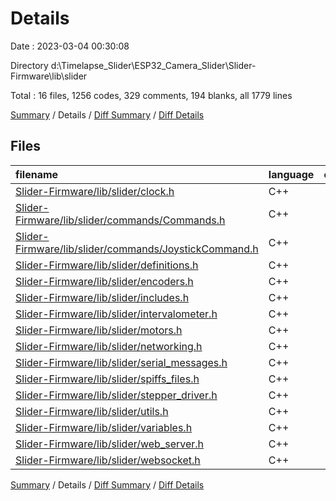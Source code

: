 # Details

Date : 2023-03-04 00:30:08

Directory d:\\Timelapse_Slider\\ESP32_Camera_Slider\\Slider-Firmware\\lib\\slider

Total : 16 files,  1256 codes, 329 comments, 194 blanks, all 1779 lines

[Summary](results.md) / Details / [Diff Summary](diff.md) / [Diff Details](diff-details.md)

## Files
| filename | language | code | comment | blank | total |
| :--- | :--- | ---: | ---: | ---: | ---: |
| [Slider-Firmware/lib/slider/clock.h](/Slider-Firmware/lib/slider/clock.h) | C++ | 111 | 32 | 18 | 161 |
| [Slider-Firmware/lib/slider/commands/Commands.h](/Slider-Firmware/lib/slider/commands/Commands.h) | C++ | 178 | 14 | 18 | 210 |
| [Slider-Firmware/lib/slider/commands/JoystickCommand.h](/Slider-Firmware/lib/slider/commands/JoystickCommand.h) | C++ | 46 | 13 | 8 | 67 |
| [Slider-Firmware/lib/slider/definitions.h](/Slider-Firmware/lib/slider/definitions.h) | C++ | 4 | 14 | 2 | 20 |
| [Slider-Firmware/lib/slider/encoders.h](/Slider-Firmware/lib/slider/encoders.h) | C++ | 39 | 15 | 9 | 63 |
| [Slider-Firmware/lib/slider/includes.h](/Slider-Firmware/lib/slider/includes.h) | C++ | 10 | 49 | 20 | 79 |
| [Slider-Firmware/lib/slider/intervalometer.h](/Slider-Firmware/lib/slider/intervalometer.h) | C++ | 154 | 23 | 16 | 193 |
| [Slider-Firmware/lib/slider/motors.h](/Slider-Firmware/lib/slider/motors.h) | C++ | 160 | 20 | 25 | 205 |
| [Slider-Firmware/lib/slider/networking.h](/Slider-Firmware/lib/slider/networking.h) | C++ | 35 | 14 | 3 | 52 |
| [Slider-Firmware/lib/slider/serial_messages.h](/Slider-Firmware/lib/slider/serial_messages.h) | C++ | 36 | 13 | 7 | 56 |
| [Slider-Firmware/lib/slider/spiffs_files.h](/Slider-Firmware/lib/slider/spiffs_files.h) | C++ | 160 | 28 | 19 | 207 |
| [Slider-Firmware/lib/slider/stepper_driver.h](/Slider-Firmware/lib/slider/stepper_driver.h) | C++ | 12 | 16 | 3 | 31 |
| [Slider-Firmware/lib/slider/utils.h](/Slider-Firmware/lib/slider/utils.h) | C++ | 39 | 17 | 11 | 67 |
| [Slider-Firmware/lib/slider/variables.h](/Slider-Firmware/lib/slider/variables.h) | C++ | 21 | 15 | 10 | 46 |
| [Slider-Firmware/lib/slider/web_server.h](/Slider-Firmware/lib/slider/web_server.h) | C++ | 99 | 25 | 9 | 133 |
| [Slider-Firmware/lib/slider/websocket.h](/Slider-Firmware/lib/slider/websocket.h) | C++ | 152 | 21 | 16 | 189 |

[Summary](results.md) / Details / [Diff Summary](diff.md) / [Diff Details](diff-details.md)